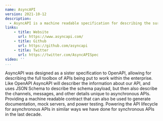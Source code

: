```yaml
---
name: AsyncAPI
version: 2021-10-12
description: 
  - AsyncAPI is a machine readable specification for describing the surface area of your asynchronous APIs. OpenAPI is meant for describing synchronous APIs like REST using HTTP, and AsymcAPI is for describing websockets, MQTT, Kafka, NATS, and other syncrhonous, event-driven, and message APIs.
links:
    - title: Website
      url: https://www.asyncapi.com/
    - title: Github
      url: https://github.com/asyncapi
    - title: Twitter
      url: https://twitter.com/AsyncAPISpec      
video: ''
...
```

AsyncAPI was designed as a sister specification to OpenAPI, allowing for describing the full toolbox of APIs being put to work within the enterprise. Like OpenAPI AsyncAPI will describer the information about our API, and uses JSON Schema to describe the schema payload, but then also describe the channels, messages, and other details unique to asynchronous APIs. Providing a machine readable contract that can also be used to generate documentation, mock servers, and power testing. Powering the API lifecycle for asynchronous APIs in similar ways we have done for synchronous APIs in the last decade.
